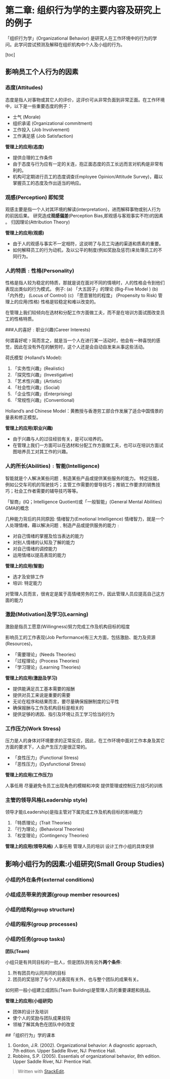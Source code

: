 # 第二章: 组织行为学的主要内容及研究上的例子

「组织行为学」(Organizational Behavior) 是研究人在工作环境中的行为的学问。此学问尝试预测及解释在组织机构中个人及小组的行为。

[toc]
## 影响员工个人行为的因素

### 态度(Attitudes)

态度是指人对事物或其它人的评价，这评价可从非常负面到非常正面。在工作环境中，以下是一些重要态度的例子：

- 士气 (Morale)
- 组织承诺 (Organizational commitment)
- 工作投入 (Job Involvement)
- 工作满足感 (Job Satisfaction)

**管理上的应用(态度)**

- 提供合理的工作条件
- 由于态度与行为应有一定的关连，抱正面态度的员工长远而言对机构是非常有利的。
- 机构可定期进行员工的态度调查(Employee Opinion/Attitude Survey)，藉以掌握员工的态度及作出适当的响应。

### 观感(Perception) 即知觉

观感主要是指一个人对其环境的解读(interpretation)，进而解释事物或别人行为的前因后果。
研究造成**观感偏差**(Perception Bias,即观感与客观事实不符)的因素 。
归因理论(Attribution Theory)

**管理上的应用(观感)**

- 由于人的观感与事实不一定相符，这说明了与员工沟通的渠道和质素的重要。
- 如何解释员工的行为动机，及以公平的制度(例如奖励及惩罚)来处理员工的不同行为。

### 人的特质﹕性格(Personality)
性格是指人较为稳定的特质，那就是说在面对不同的情境时，人的性格会令到他们表现出类似的行为模式。 例子:
       (a) 「大五因子」的理论 (Big-Five Model )
       (b) 「内外控」 (Locus of Control)
       (c) 「愿意冒险的程度」 (Propensity to Risk)
管理上的应用(性格)
性格是较稳定和难以改变的。

在管理上我们较倾向在选材和分配工作方面做工夫，而不是在培训方面试图改变员工的性格特质。

###人的喜好﹕职业兴趣(Career Interests)

何谓喜好呢﹖简而言之，就是当一个人在进行某一活动时，他会有一种喜悦的感觉，因此在没有外在的酬劳时，这个人还是会自动自发来从事这些活动。

荷氏模型 (Holland’s Model):

 1. 「实务性兴趣」(Realistic)
 2. 「探究性兴趣」(Investigative)
 3. 「艺术性兴趣」(Artistic)
 4. 「社会性兴趣」(Social)
 5. 「企业性兴趣」(Enterprising)
 6. 「常规性兴趣」(Conventional)

Holland’s and Chinese Model：黄教授与香港劳工部合作发展了适合中国情景的量表和修正模型。

**管理上的应用(职业兴趣)**

- 由于兴趣与人的过往经验有关，是可以培养的。
- 在管理上我们一方面可以在选材和分配工作方面做工夫，也可以在培训方面试图培养员工对其工作的兴趣。

### 人的所长(Abilities)﹕智能(Intelligence)

智能就是个人解决某些问题﹑制造某些产品或提供某些服务的能力。
特定技能，例如公交车司机的驾驶技巧；主管工作需要的督导技巧；推销工作要求的销售技巧；社会工作者需要的辅导技巧等等。

「智商」(IQ；Intelligence Quotient)或「一般智能」(General Mental Abilities)
GMA的概念

几种能力背后的共同原因:
情绪智力(Emotional Intelligence)
情绪智力，就是一个人处理情绪，藉以解决问题﹑制造产品或提供服务的能力﹕

- 对自己情绪的掌握及恰当表达的能力
- 对别人情绪的认知及了解的能力
- 对自己情绪的调控能力
- 运用情绪以提高表现的能力

**管理上的应用(智能)**
- 选才及安排工作
- 培训: 特定能力

对管理人员而言，很肯定是属于高情绪劳务的工作，因此管理人员应提高自己这方面的能力

### 激励(Motivation)及学习(Learning)

激励是指员工愿意(Willingness)努力完成工作及机构目标的程度

影响员工的工作表现(Job Performance)有三大方面，包括激励、能力及资源(Resources)，

 - 「需要理论」(Needs Theories)
 - 「过程理论」(Process Theories)
 - 「学习理论」(Learning Theories)

**管理上的应用(激励及学习)**

- 提供能满足员工基本需要的报酬
- 提供对员工来说是重要的需要
- 无论在程序和结果而言，要尽量确保报酬制度的公平性
- 确保报酬与工作及机构目标是相关的
- 提供足够的诱因、指引及环境让员工学习恰当的行为

### 工作压力(Work Stress)

 压力是人的身体对环境要求的正常反应，因此，在工作环境中面对工作本身及其它方面的要求下，人会产生压力是很正常的。

 - 「良性压力」(Functional Stress)
 - 「恶性压力」(Dysfunctional Stress)

**管理上的应用(工作压力)**

人事任用
尽量避免令员工出现角色的模糊和冲突
提供管理或控制压力技巧的训练

###  主管的领导风格(Leadership style)

领导才能(Leadership)是指主管对下属完成工作及机构目标的影响能力

 1. 「特质理论」(Trait Theories)
 2. 「行为理论」(Behavioral Theories) 
 3. 「权变理论」(Contingency Theories)

**管理上的应用(领导风格)**
人事任用
管理人员的培训
设计工作小组的具体安排

## 影响小组行为的因素:小组研究(Small Group Studies)

### 小组的外在条件(external conditions)
### 小组成员带来的资源(group member resources)
### 小组的结构(group structure)
### 小组的程序(group processes)
### 小组的任务(group tasks)

 **团队(Team)**

小组只是有共同目标的一批人，但是团队则有另外**两个条件**:
 
 1. 所有团员均认同共同的目标
 2. 团员的奖惩除了与个人的表现有关外，也与整个团队的成果有关。

如何把一般小组建立成团队(Team Building)是管理人员的重要课题和挑战。

**管理上的应用(小组研究)**

- 团体的设计及培训
- 使个人的奖励与团队成果挂钩
- 领袖了解其角色在团队中的改变

##「组织行为」学的课本

 1. Gordon, J.R. (2002). Organizational behavior: A diagnostic approach, 7th edition. Upper Saddle River, NJ: Prentice Hall.
 2. Robbins, S.P. (2005). Essentials of organizational behavior, 8th
    edition. Upper Saddle River, NJ: Prentice Hall.

> Written with [StackEdit](https://stackedit.io/).